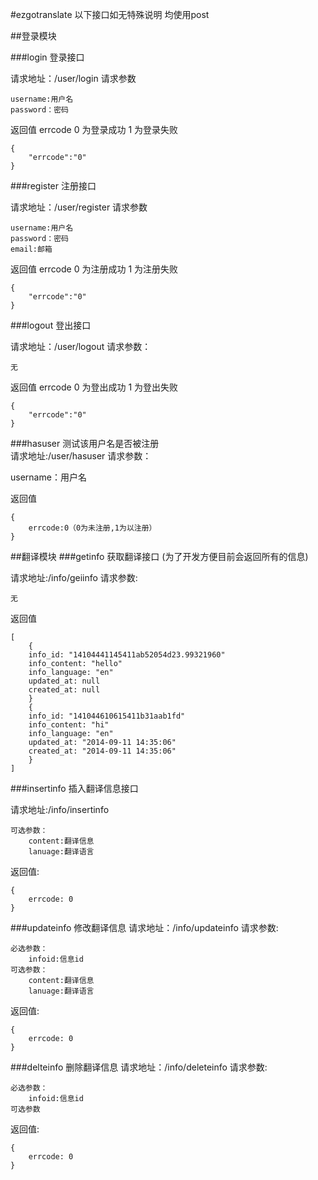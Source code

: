 #ezgotranslate
以下接口如无特殊说明 均使用post

##登录模块

###login
登录接口

请求地址：/user/login
请求参数

    username:用户名
    password：密码
    
返回值 
errcode 
0 为登录成功 
1 为登录失败

    {
        "errcode":"0"
    }
    
###register
注册接口

请求地址：/user/register
请求参数

    username:用户名
    password：密码
    email:邮箱
    
返回值 
errcode 
0 为注册成功 
1 为注册失败

    {
        "errcode":"0"
    }
    
###logout
登出接口

请求地址：/user/logout
请求参数：

    无
    
返回值 
errcode 
0 为登出成功 
1 为登出失败

    {
        "errcode":"0"
    }
###hasuser
测试该用户名是否被注册  
请求地址:/user/hasuser
请求参数：

username：用户名

返回值

    {
        errcode:0（0为未注册,1为以注册）
    }  
##翻译模块
###getinfo
获取翻译接口
(为了开发方便目前会返回所有的信息)

请求地址:/info/geiinfo
请求参数:

    无

返回值

    [
        {
        info_id: "14104441145411ab52054d23.99321960"
        info_content: "hello"
        info_language: "en"
        updated_at: null
        created_at: null
        }
        {
        info_id: "141044610615411b31aab1fd"
        info_content: "hi"
        info_language: "en"
        updated_at: "2014-09-11 14:35:06"
        created_at: "2014-09-11 14:35:06"
        }
    ]
###insertinfo
插入翻译信息接口

请求地址:/info/insertinfo

    可选参数：
        content:翻译信息
        lanuage:翻译语言

返回值:

    {
        errcode: 0
    }
###updateinfo
   修改翻译信息
请求地址：/info/updateinfo
请求参数:
    
    必选参数：
        infoid:信息id
    可选参数：
        content:翻译信息
        lanuage:翻译语言

返回值:

    {
        errcode: 0
    }

###delteinfo
删除翻译信息
请求地址：/info/deleteinfo
请求参数:
    
    必选参数：
        infoid:信息id
    可选参数

返回值:

    {
        errcode: 0
    }

    
    
